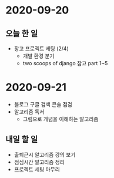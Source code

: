# 2020-09-20

## 오늘 한 일

- 장고 프로젝트 세팅 (2/4)
  - 개발 환경 분기
  - two scoops of django 참고 part 1~5

# 2020-09-21

- 블로그 구글 검색 콘솔 점검
- 알고리즘 독서
  - 그림으로 개념을 이해하는 알고리즘



## 내일 할 일

- 출퇴근시 알고리즘 강의 보기
- 점심시간 알고리즘 정리
- 프로젝트 세팅 마무리



